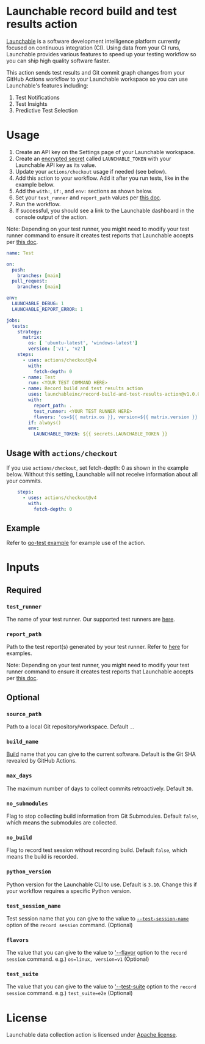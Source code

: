 # Launchable record build and test results action

[Launchable](https://www.launchableinc.com/) is a software development intelligence platform currently focused on continuous integration (CI). Using data from your CI runs, Launchable provides various features to speed up your testing workflow so you can ship high quality software faster.

This action sends test results and Git commit graph changes from your GitHub Actions workflow to your Launchable workspace so you can use Launchable's features including:

1. Test Notifications
2. Test Insights
3. Predictive Test Selection

# Usage

1. Create an API key on the Settings page of your Launchable workspace.
2. Create an [encrypted secret](https://docs.github.com/en/actions/security-guides/encrypted-secrets#creating-encrypted-secrets-for-a-repository) called `LAUNCHABLE_TOKEN` with your Launchable API key as its value.
3. Update your `actions/checkout` usage if needed (see below).
3. Add this action to your workflow. Add it after you run tests, like in the example below.
4. Add the `with:`, `if:`, and `env:` sections as shown below.
5. Set your `test_runner` and `report_path` values per [this doc](https://www.launchableinc.com/docs/sending-data-to-launchable/using-ci-integrations/using-the-launchable-github-action/#add-the-launchable-action).
6. Run the workflow.
7. If successful, you should see a link to the Launchable dashboard in the console output of the action.

Note: Depending on your test runner, you might need to modify your test runner command to ensure it creates test reports that Launchable accepts per [this doc](https://www.launchableinc.com/docs/sending-data-to-launchable/using-ci-integrations/using-the-launchable-github-action/#update-your-test-runner-command).

```yaml
name: Test

on:
  push:
    branches: [main]
  pull_request:
    branches: [main]

env:
  LAUNCHABLE_DEBUG: 1
  LAUNCHABLE_REPORT_ERROR: 1

jobs:
  tests:
    strategy:
      matrix:
        os: [ 'ubuntu-latest', 'windows-latest']
        version: ['v1', 'v2']
    steps:
      - uses: actions/checkout@v4
        with:
          fetch-depth: 0
      - name: Test
        run: <YOUR TEST COMMAND HERE>
      - name: Record build and test results action
        uses: launchableinc/record-build-and-test-results-action@v1.0.0
        with:
          report_path: .
          test_runner: <YOUR TEST RUNNER HERE>
          flavors: 'os=${{ matrix.os }}, version=${{ matrix.version }}'
        if: always()
        env:
          LAUNCHABLE_TOKEN: ${{ secrets.LAUNCHABLE_TOKEN }}
```

## Usage with `actions/checkout`

If you use `actions/checkout`, set fetch-depth: 0 as shown in the example below. Without this setting, Launchable will not receive information about all your commits.

```yaml
    steps:
      - uses: actions/checkout@v4
        with:
          fetch-depth: 0
```

## Example

Refer to [go-test example](./.github/workflows/go-test-example.yaml) for example use of the action.

# Inputs

## Required

### `test_runner`

The name of your test runner. Our supported test runners are [here](https://www.launchableinc.com/docs/sending-data-to-launchable/using-ci-integrations/using-the-launchable-github-action/).

### `report_path`

Path to the test report(s) generated by your test runner. Refer to [here](https://www.launchableinc.com/docs/sending-data-to-launchable/using-ci-integrations/using-the-launchable-github-action/) for examples.

Note: Depending on your test runner, you might need to modify your test runner command to ensure it creates test reports that Launchable accepts per [this doc](https://www.launchableinc.com/docs/sending-data-to-launchable/using-ci-integrations/using-the-launchable-github-action/#update-your-test-runner-command).

## Optional

### `source_path`

Path to a local Git repository/workspace. Default `.`.

### `build_name`

[Build](https://docs.launchableinc.com/concepts/build) name that you can give to the current software. Default is the Git SHA revealed by GitHub Actions.

### `max_days`

The maximum number of days to collect commits retroactively. Default `30`.

### `no_submodules`

Flag to stop collecting build information from Git Submodules. Default `false`, which means the submodules are collected.

### `no_build`

Flag to record test session without recording build. Default `false`, which means the build is recorded.

### `python_version`

Python version for the Launchable CLI to use. Default is `3.10`. Change this if your workflow requires a specific Python version.

### `test_session_name`

Test session name that you can give to the value to [`--test-session-name`](https://www.launchableinc.com/docs/resources/cli-reference/#3500669-record-session) option of the `record session` command. (Optional)

### `flavors`

The value that you can give to the value to ['--flavor](https://www.launchableinc.com/docs/resources/cli-reference/#3500669-record-session) option to the `record session` command. e.g.) `os=linux, version=v1` (Optional)

### `test_suite`

The value that you can give to the value to ['--test-suite](https://www.launchableinc.com/docs/resources/cli-reference/#3500669-record-session) option to the `record session` command. e.g.) `test_suite=e2e` (Optional)

# License
Launchable data collection action is licensed under [Apache license](./LICENSE).
